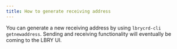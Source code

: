 ```yaml
---
title: How to generate receiving address
---
```


You can generate a new receiving address by using `lbrycrd-cli getnewaddress`. Sending and receiving functionality will eventually be coming to the LBRY UI.
